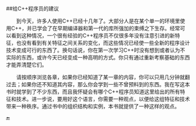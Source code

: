 ##给C++程序员的建议

&emsp;&emsp;到今天，许多人使用C++已经十几年了。大部分人是在某个单一的环境里使用C++，并已学会了在早期编译器和第一代的库所强加的束缚之下生存。经常可以看到这种情况，一个很有经验的C++程序员不仅很多年没有注意引进的新特征，也没有看到有关特征之间关系的变化，而这些情况已经使一些全新的程序设计技术变成可行的东西了。换句话说，你在第一次学习C++时没有想到或者认为不实际的东西，或许今天已经变成一种高明的方式。你只有通过重新考察基础的东西才能弄清楚它们。

&emsp;&emsp;请按顺序浏览各章，如果你已经知道了某一章的内容，你可以只用几分钟就翻过去；如果你还不知道其内容，那么你会学到一些不曾预料到的东西。我在写这本书时就学到了不少东西，而且我怀疑会有哪个C++程序员知道这里给出的所有特征和技术。进一步说，要用好这个语言，你需要一种观点，以便给这组特征和技术带来一种秩序。通过书中的组织结构和实例，本书就提供了一种这样的观点。

🔚